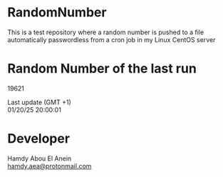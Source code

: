 # RandomNumber    
This is a test repository where a random number is pushed to a file automatically passwordless from a cron job in my Linux CentOS server    
# Random Number of the last run   
19621
      
Last update (GMT +1)    
01/20/25 20:00:01
# Developer    
Hamdy Abou El Anein   
hamdy.aea@protonmail.com
